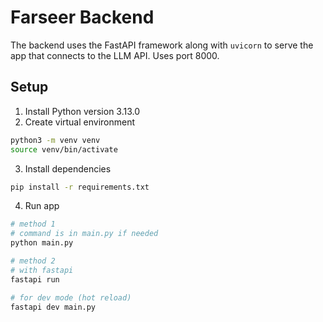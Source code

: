 # Farseer Backend

The backend uses the FastAPI framework along with `uvicorn` to serve the app that connects to the LLM API. Uses port 8000.

## Setup

1. Install Python version 3.13.0
2. Create virtual environment

```bash
python3 -m venv venv
source venv/bin/activate
```

3. Install dependencies

```bash
pip install -r requirements.txt
```

4. Run app

```bash
# method 1 
# command is in main.py if needed
python main.py

# method 2
# with fastapi
fastapi run

# for dev mode (hot reload)
fastapi dev main.py
```

